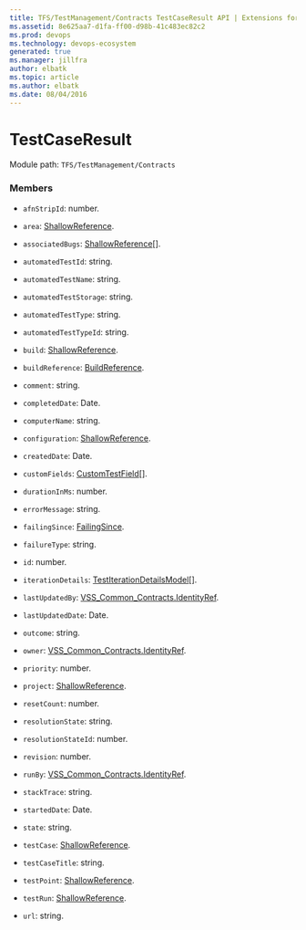 ```yaml
---
title: TFS/TestManagement/Contracts TestCaseResult API | Extensions for Azure DevOps Services
ms.assetid: 8e625aa7-d1fa-ff00-d98b-41c483ec82c2
ms.prod: devops
ms.technology: devops-ecosystem
generated: true
ms.manager: jillfra
author: elbatk
ms.topic: article
ms.author: elbatk
ms.date: 08/04/2016
---
```


# TestCaseResult

Module path: `TFS/TestManagement/Contracts`


### Members

* `afnStripId`: number. 

* `area`: [ShallowReference](../../../TFS/TestManagement/Contracts/ShallowReference.md). 

* `associatedBugs`: [ShallowReference](../../../TFS/TestManagement/Contracts/ShallowReference.md)[]. 

* `automatedTestId`: string. 

* `automatedTestName`: string. 

* `automatedTestStorage`: string. 

* `automatedTestType`: string. 

* `automatedTestTypeId`: string. 

* `build`: [ShallowReference](../../../TFS/TestManagement/Contracts/ShallowReference.md). 

* `buildReference`: [BuildReference](../../../TFS/TestManagement/Contracts/BuildReference.md). 

* `comment`: string. 

* `completedDate`: Date. 

* `computerName`: string. 

* `configuration`: [ShallowReference](../../../TFS/TestManagement/Contracts/ShallowReference.md). 

* `createdDate`: Date. 

* `customFields`: [CustomTestField](../../../TFS/TestManagement/Contracts/CustomTestField.md)[]. 

* `durationInMs`: number. 

* `errorMessage`: string. 

* `failingSince`: [FailingSince](../../../TFS/TestManagement/Contracts/FailingSince.md). 

* `failureType`: string. 

* `id`: number. 

* `iterationDetails`: [TestIterationDetailsModel](../../../TFS/TestManagement/Contracts/TestIterationDetailsModel.md)[]. 

* `lastUpdatedBy`: [VSS_Common_Contracts.IdentityRef](../../../VSS/WebApi/Contracts/IdentityRef.md). 

* `lastUpdatedDate`: Date. 

* `outcome`: string. 

* `owner`: [VSS_Common_Contracts.IdentityRef](../../../VSS/WebApi/Contracts/IdentityRef.md). 

* `priority`: number. 

* `project`: [ShallowReference](../../../TFS/TestManagement/Contracts/ShallowReference.md). 

* `resetCount`: number. 

* `resolutionState`: string. 

* `resolutionStateId`: number. 

* `revision`: number. 

* `runBy`: [VSS_Common_Contracts.IdentityRef](../../../VSS/WebApi/Contracts/IdentityRef.md). 

* `stackTrace`: string. 

* `startedDate`: Date. 

* `state`: string. 

* `testCase`: [ShallowReference](../../../TFS/TestManagement/Contracts/ShallowReference.md). 

* `testCaseTitle`: string. 

* `testPoint`: [ShallowReference](../../../TFS/TestManagement/Contracts/ShallowReference.md). 

* `testRun`: [ShallowReference](../../../TFS/TestManagement/Contracts/ShallowReference.md). 

* `url`: string. 

